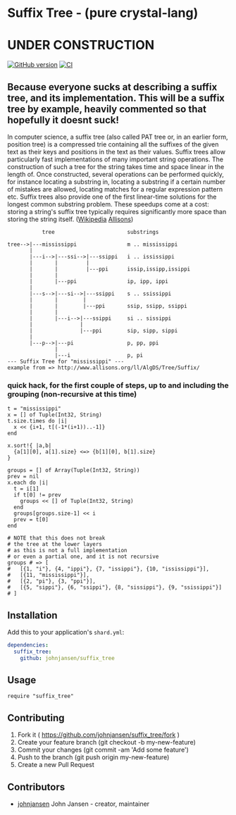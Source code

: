 # Suffix Tree - (pure crystal-lang)
# UNDER CONSTRUCTION

[![GitHub version](https://badge.fury.io/gh/johnjansen%2Fsuffix_tree.svg)](http://badge.fury.io/gh/johnjansen%2Fsuffix_tree)
[![CI](https://travis-ci.org/johnjansen/suffix_tree.svg?branch=master)](https://travis-ci.org/johnjansen/suffix_tree)

## Because everyone sucks at describing a suffix tree, and its implementation. This will be a suffix tree by example, heavily commented so that hopefully it doesnt suck!

In computer science, a suffix tree (also called PAT tree or, in an earlier form, position tree) is a compressed trie containing all the suffixes of the given text as their keys and positions in the text as their values. Suffix trees allow particularly fast implementations of many important string operations. The construction of such a tree for the string takes time and space linear in the length of. Once constructed, several operations can be performed quickly, for instance locating a substring in, locating a substring if a certain number of mistakes are allowed, locating matches for a regular expression pattern etc. Suffix trees also provide one of the first linear-time solutions for the longest common substring problem. These speedups come at a cost: storing a string's suffix tree typically requires significantly more space than storing the string itself. ([Wikipedia](https://en.wikipedia.org/wiki/Suffix_tree) [Allisons](http://www.allisons.org/ll/AlgDS/Tree/Suffix/))

```
           tree                       substrings

tree-->|---mississippi                m .. mississippi
       |
       |---i-->|---ssi-->|---ssippi   i .. ississippi
       |       |         |
       |       |         |---ppi      issip,issipp,issippi
       |       |
       |       |---ppi                ip, ipp, ippi
       |
       |---s-->|---si-->|---ssippi    s .. ssissippi
       |       |        |
       |       |        |---ppi       ssip, ssipp, ssippi
       |       |
       |       |---i-->|---ssippi     si .. sissippi
       |               |
       |               |---ppi        sip, sipp, sippi
       |
       |---p-->|---pi                 p, pp, ppi
               |
               |---i                  p, pi
--- Suffix Tree for "mississippi" ---
example from => http://www.allisons.org/ll/AlgDS/Tree/Suffix/
```

### quick hack, for the first couple of steps, up to and including the grouping (non-recursive at this time)

```
t = "mississippi"
x = [] of Tuple(Int32, String)
t.size.times do |i|
  x << {i+1, t[(-1*(i+1))..-1]}
end

x.sort!{ |a,b| 
  {a[1][0], a[1].size} <=> {b[1][0], b[1].size}
}

groups = [] of Array(Tuple(Int32, String))
prev = nil
x.each do |i|
  t = i[1]
  if t[0] != prev
    groups << [] of Tuple(Int32, String)
  end
  groups[groups.size-1] << i
  prev = t[0]
end

# NOTE that this does not break 
# the tree at the lower layers
# as this is not a full implementation
# or even a partial one, and it is not recursive
groups # => [
#   [{1, "i"}, {4, "ippi"}, {7, "issippi"}, {10, "ississippi"}], 
#   [{11, "mississippi"}], 
#   [{2, "pi"}, {3, "ppi"}], 
#   [{5, "sippi"}, {6, "ssippi"}, {8, "sissippi"}, {9, "ssissippi"}]
# ]	
```

## Installation

Add this to your application's `shard.yml`:

```yaml
dependencies:
  suffix_tree:
    github: johnjansen/suffix_tree
```

## Usage

```crystal
require "suffix_tree"
```

## Contributing

1. Fork it ( https://github.com/johnjansen/suffix_tree/fork )
2. Create your feature branch (git checkout -b my-new-feature)
3. Commit your changes (git commit -am 'Add some feature')
4. Push to the branch (git push origin my-new-feature)
5. Create a new Pull Request

## Contributors

- [johnjansen](https://github.com/johnjansen) John Jansen - creator, maintainer
